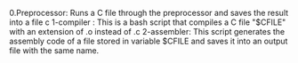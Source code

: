 0.Preprocessor: Runs a C file through the preprocessor and saves the result into a file c
1-compiler : This is a bash script that compiles a C file "$CFILE" with an extension of .o instead of .c
2-assembler: This script generates the assembly code of a file stored in variable $CFILE and saves it into an output file with the same name.
